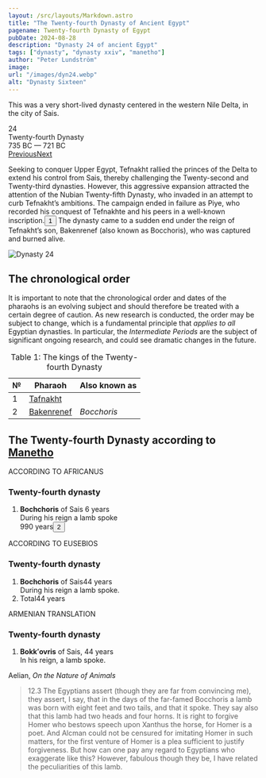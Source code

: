 ```yaml
---
layout: /src/layouts/Markdown.astro
title: "The Twenty-fourth Dynasty of Ancient Egypt"
pagename: Twenty-fourth Dynasty of Egypt
pubDate: 2024-08-28
description: "Dynasty 24 of ancient Egypt"
tags: ["dynasty", "dynasty xxiv", "manetho"]
author: "Peter Lundström"
image:
url: "/images/dyn24.webp"
alt: "Dynasty Sixteen"
---
```


<p class="lead">
This was a very short-lived dynasty centered in the western Nile Delta, in the city of Sais.
</p>
<div class="dynruta float-right ml-4 mb-3 mt-4">
	<div class="flex flex-col justify-center items-center [text-shadow:_0_1px_0_rgb(255_255_255_/_20%)]">
		<div class="text-9xl font-bold [text-shadow:_0_1px_0_rgb(255_255_255_/_40%)]">24</div>
		<div>Twenty-fourth Dynasty</div>
		<div>735 BC &mdash; 721 BC</div>
		<div class="w-full flex justify-between"><a href="/dynasty/23">Previous</a><a href="/dynasty/25">Next</a></div>
	</div>
</div>
<p>
Seeking to conquer Upper Egypt, Tefnakht rallied the princes of the Delta to extend his control from Sais, thereby challenging the Twenty-second and Twenty-third dynasties. However, this aggressive expansion attracted the attention of the Nubian Twenty-fifth Dynasty, who invaded in an attempt to curb Tefnakht’s ambitions. The campaign ended in failure as Piye, who recorded his conquest of Tefnakhte and his peers in a well-known inscription.<button popovertarget="pop01">1</button> The dynasty came to a sudden end under the reign of Tefnakht’s son, Bakenrenef (also known as Bocchoris), who was captured and burned alive. 
</p>

<img class="w-full rounded-sm sm:rounded-xl my-10" src="/images/dyn24.webp" alt="Dynasty 24">
<h2>The chronological order</h2>
<p class="pb-6">
It is important to note that the chronological order and dates of the pharaohs is an evolving subject and should therefore be treated with a certain degree of caution. As new research is conducted, the order may be subject to change, which is a fundamental principle that <i>applies to all</i> Egyptian dynasties. In particular, the <i>Intermediate Periods</i> are the subject of significant ongoing research, and could see dramatic changes in the future.
</p>

<table>
	<caption class="py-2 text-sm">Table 1: The kings of the Twenty-fourth Dynasty</caption>
	<thead>
		<tr>
			<th scope="col" class="w-5 text-center">№</th>
			<th scope="col" class="pl-3">Pharaoh</th>
			<th scope="col" class="pl-3">Also known as</th>
		</tr>
	</thead>
	<tbody>
	<tr><td>1</td><td><a href="/pharaohs/Tafnakht">Tafnakht</a></td><td><em></em></td></tr>
	<tr><td>2</td><td><a href="/pharaohs/Bakenrenef">Bakenrenef</a></td><td><em>Bocchoris</em></td></tr>
	</tbody>
</table>

<h2 class="my-10 pb-6text-wrap">The Twenty-fourth Dynasty according to <a href="/kinglists/manetho">Manetho</a></h2>
<div class="dynasty">
	<div class="w-full">
		<div class="according">ACCORDING TO AFRICANUS</div>
		<h3>Twenty-fourth dynasty</h3>
		<ol class="farao">
			<li class="list-none">
				<b>Bochchoris</b> of Sais <span class="y">6 years</span><br />During his reign a lamb spoke<br> <span class="y">990 years<button popovertarget="pop02">2</button></span>
			</li>
		</ol>
	</div>
	<div class="w-full">
		<div class="according">ACCORDING TO EUSEBIOS</div>
		<h3>Twenty-fourth dynasty</h3>
		<ol class="farao">
			<li class="list-none">
				<b>Bochchoris</b> of Sais<span class="y">44 years</span><br />During his reign a lamb spoke.
			</li>
			<li class="total list-none">Total<span class="y">44 years</span></li>
		</ol>
	</div>
	<div class="w-full">
		<div class="according">ARMENIAN TRANSLATION</div>
		<h3>Twenty-fourth dynasty</h3>
		<ol class="farao">
			<li class="list-none">
				<b>Bokkʻovris</b> of Sais, <span class="y">44 years</span><br />In his reign, a lamb spoke.
			</li>
		</ol>
	</div>
</div>

<p class="text-lg font-semibold dark:text-shark-100 max-w-prose md:mx-auto">
Aelian, <i class="font-normal">On the Nature of Animals</i>
</p>
<blockquote>
<p>
	<mid>12.3</mid> The Egyptians assert (though they are far from convincing me), they assert, I say, that in the days of the far-famed Bocchoris a lamb was born with eight feet and two tails, and that it spoke. They say also that this lamb had two heads and four horns. It is right to forgive Homer who bestows speech upon Xanthus the horse, for Homer is a poet. And Alcman could not be censured for imitating Homer in such matters, for the first venture of Homer is a plea sufficient to justify forgiveness. But how can one pay any regard to Egyptians who exaggerate like this? However, fabulous though they be, I have related the peculiarities of this lamb.
</p>
</blockquote>

<div id="pop01" popover><p>1</p> That is <i>the Victory Stele of Piye</i>, Cairo JE 48862.</div>
<div id="pop02" popover><p>2</p> Mosshammer suggests a possible emendation to <em>'altogether 95 years'</em> (Mosshammer 1984: 82). For the lamb who spoke during the reign of Bochchoris, see <i>Aelian</i>, below.</div>
